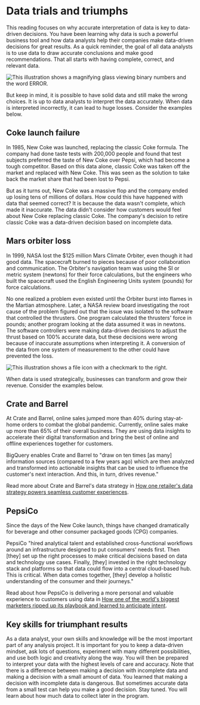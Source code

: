 Data trials and triumphs
========================

This reading focuses on why accurate interpretation of data is key to data-driven decisions. You have been learning why data is such a powerful business tool and how data analysts help their companies make data-driven decisions for great results. As a quick reminder, the goal of all data analysts is to use data to draw accurate conclusions and make good recommendations. That all starts with having complete, correct, and relevant data.

![This illustration shows a magnifying glass viewing binary numbers and the word ERROR.](https://d3c33hcgiwev3.cloudfront.net/imageAssetProxy.v1/dSanD_uJQ2Cmpw_7iUNg4A_dbcb87a6ef014d17bd8d60b558127061_Screen-Shot-2020-12-09-at-1.17.29-PM.png?expiry=1641772800000&hmac=eCHQkyW3xUbYy7RM74x0gKu2CaaJ2YNhQ0JHv1goV6Y)

But keep in mind, it is possible to have solid data and still make the wrong choices. It is up to data analysts to interpret the data accurately. When data is interpreted incorrectly, it can lead to huge losses. Consider the examples below.

Coke launch failure
-------------------

In 1985, New Coke was launched, replacing the classic Coke formula. The company had done taste tests with 200,000 people and found that test subjects preferred the taste of New Coke over Pepsi, which had become a tough competitor. Based on this data alone, classic Coke was taken off the market and replaced with New Coke. This was seen as the solution to take back the market share that had been lost to Pepsi.

But as it turns out, New Coke was a massive flop and the company ended up losing tens of millions of dollars. How could this have happened with data that seemed correct? It is because the data wasn't complete, which made it inaccurate. The data didn't consider how customers would feel about New Coke replacing classic Coke. The company's decision to retire classic Coke was a data-driven decision based on incomplete data.

Mars orbiter loss
-----------------

In 1999, NASA lost the $125 million Mars Climate Orbiter, even though it had good data. The spacecraft burned to pieces because of poor collaboration and communication. The Orbiter's navigation team was using the SI or metric system (newtons) for their force calculations, but the engineers who built the spacecraft used the English Engineering Units system (pounds) for force calculations.

No one realized a problem even existed until the Orbiter burst into flames in the Martian atmosphere. Later, a NASA review board investigating the root cause of the problem figured out that the issue was isolated to the software that controlled the thrusters. One program calculated the thrusters' force in pounds; another program looking at the data assumed it was in newtons. The software controllers were making data-driven decisions to adjust the thrust based on 100% accurate data, but these decisions were wrong because of inaccurate assumptions when interpreting it. A conversion of the data from one system of measurement to the other could have prevented the loss.

![This illustration shows a file icon with a checkmark to the right.](https://d3c33hcgiwev3.cloudfront.net/imageAssetProxy.v1/cJScJkVlSEqUnCZFZXhKrA_e8b9f152951e4f6c93b33dde03b55635_Screen-Shot-2020-12-09-at-1.20.04-PM.png?expiry=1641772800000&hmac=s2Zw5ksoeDm883ps-5npOVx8qaNdeaC40XhkLxzKDSk)

When data is used strategically, businesses can transform and grow their revenue. Consider the examples below.

Crate and Barrel
----------------

At Crate and Barrel, online sales jumped more than 40% during stay-at-home orders to combat the global pandemic. Currently, online sales make up more than 65% of their overall business. They are using data insights to accelerate their digital transformation and bring the best of online and offline experiences together for customers.

BigQuery enables Crate and Barrel to "draw on ten times [as many] information sources  (compared to a few years ago) which are then analyzed and transformed into actionable insights that can be used to influence the customer's next interaction. And this, in turn, drives revenue."

Read more about Crate and Barrel's data strategy in [How one retailer's data strategy powers seamless customer experiences](https://www.thinkwithgoogle.com/future-of-marketing/digital-transformation/crate-and-barrel-digital-customer-experiences/ "How one retailer's data strategy powers seamless customer experiences").

PepsiCo
-------

Since the days of the New Coke launch, things have changed dramatically for beverage and other consumer packaged goods (CPG) companies.

PepsiCo "hired analytical talent and established cross-functional workflows around an infrastructure designed to put consumers' needs first. Then [they] set up the right processes to make critical decisions based on data and technology use cases. Finally, [they] invested in the right technology stack and platforms so that data could flow into a central cloud-based hub. This is critical. When data comes together, [they] develop a holistic understanding of the consumer and their journeys."

Read about how PepsiCo is delivering a more personal and valuable experience to customers using data in [How one of the world's biggest marketers ripped up its playbook and learned to anticipate intent](https://www.thinkwithgoogle.com/marketing-strategies/data-and-measurement/pepsi-digital-transformation/ "How one of the world's biggest marketers ripped up its playbook and learned to anticipate intent").

Key skills for triumphant results
---------------------------------

As a data analyst, your own skills and knowledge will be the most important part of any analysis project. It is important for you to keep a data-driven mindset, ask lots of questions, experiment with many different possibilities, and use both logic and creativity along the way. You will then be prepared to interpret your data with the highest levels of care and accuracy. Note that there is a difference between making a decision with incomplete data and making a decision with a small amount of data. You learned that making a decision with incomplete data is dangerous. But sometimes accurate data from a small test can help you make a good decision. Stay tuned. You will learn about how much data to collect later in the program.